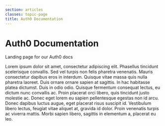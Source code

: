 ```yaml
---
section: articles
classes: topic-page
title: Auth0 Documentation
---
```


<div class="topic-page-header">
  <div data-name="example" class="topic-page-badge"></div>
  <h1>Auth0 Documentation</h1>
  <p>
    Landing page for our Auth0 docs
  </p>
</div>

Lorem ipsum dolor sit amet, consectetur adipiscing elit. Phasellus tincidunt scelerisque convallis. Sed vel turpis non felis pharetra venenatis. Mauris consectetur dapibus eros in interdum. Quisque vitae massa quis nulla pharetra laoreet. Duis ornare ornare sapien at sagittis. In hac habitasse platea dictumst. Duis in odio odio. Quisque fermentum consequat lectus, eu dictum nunc convallis ac. Proin placerat orci libero, quis tincidunt justo molestie ac. Donec eget lorem eu sapien pellentesque egestas non id arcu. Donec dapibus luctus augue, eget placerat risus suscipit id. Vestibulum libero lectus, feugiat vitae aliquet at, gravida id dolor. Proin venenatis turpis ac viverra mattis. Morbi sapien libero, sagittis in elementum a, placerat eu leo.
